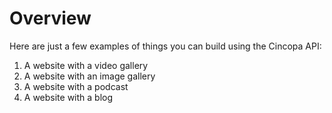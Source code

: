 # Overview

Here are just a few examples of things you can build using the Cincopa API:

1. A website with a video gallery
2. A website with an image gallery
3. A website with a podcast
4. A website with a blog
